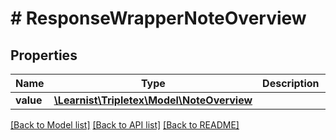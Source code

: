 # # ResponseWrapperNoteOverview

## Properties

Name | Type | Description | Notes
------------ | ------------- | ------------- | -------------
**value** | [**\Learnist\Tripletex\Model\NoteOverview**](NoteOverview.md) |  | [optional]

[[Back to Model list]](../../README.md#models) [[Back to API list]](../../README.md#endpoints) [[Back to README]](../../README.md)

